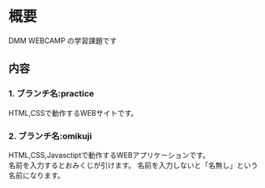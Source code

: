 # 概要
DMM WEBCAMP の学習課題です
## 内容
### 1. ブランチ名:practice
HTML,CSSで動作するWEBサイトです。
### 2. ブランチ名:omikuji
HTML,CSS,Javasctiptで動作するWEBアプリケーションです。<br>
名前を入力するとおみくじが引けます。
名前を入力しないと「名無し」という名前になります。
